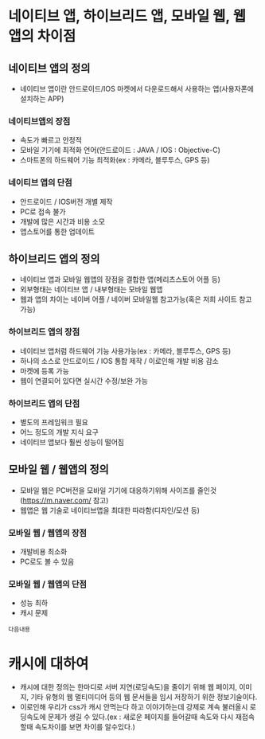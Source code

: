 # 네이티브 앱, 하이브리드 앱, 모바일 웹, 웹 앱의 차이점

## 네이티브 앱의 정의
- 네이티브 앱이란 안드로이드/IOS 마켓에서 다운로드해서 사용하는 앱(사용자폰에 설치하는 APP)

### 네이티브앱의 장점
- 속도가 빠르고 안정적
- 모바일 기기에 최적화 언어(안드로이드 : JAVA / IOS : Objective-C)
- 스마트폰의 하드웨어 기능 최적화(ex : 카메라, 블루투스, GPS 등)

### 네이티브 앱의 단점
- 안드로이드 / IOS버전 개별 제작
- PC로 접속 불가
- 개발에 많은 시간과 비용 소모
- 앱스토어를 통한 업데이트

## 하이브리드 앱의 정의
- 네이티브 앱과 모바일 웹앱의 장점을 결합한 앱(메리츠스토어 어플 등)
- 외부형태는 네이티브 앱 / 내부형태는 모바일 웹앱
- 웹과 앱의 차이는 네이버 어플 / 네이버 모바일웹 참고가능(혹은 저희 사이트 참고 가능)

### 하이브리드 앱의 장점
- 네이티브 앱처럼 하드웨어 기능 사용가능(ex : 카메라, 블루투스, GPS 등)
- 하나의 소스로 안드로이드 / IOS 통합 제작 / 이로인해 개발 비용 감소
- 마켓에 등록 가능
- 웹이 연결되어 있다면 실시간 수정/보완 가능

### 하이브리드 앱의 단점
- 별도의 프레임워크 필요
- 어느 정도의 개발 지식 요구
- 네이티브 앱보다 훨씬 성능이 떨어짐

## 모바일 웹 / 웹앱의 정의
- 모바일 웹은 PC버전을 모바일 기기에 대응하기위해 사이즈를 줄인것(<https://m.naver.com/> 참고)
- 웹앱은 웹 기술로 네이티브앱을 최대한 따라함(디자인/모션 등)

### 모바일 웹 / 웹앱의 장점
- 개발비용 최소화
- PC로도 볼 수 있음

### 모바일 웹 / 웹앱의 단점
- 성능 최하
- 캐시 문제


``` 다음내용 ```
# 캐시에 대하여
- 캐시에 대한 정의는 한마디로 서버 지연(로딩속도)을 줄이기 위해 웹 페이지, 이미지, 기타 유형의 웹 멀티미디어 등의 웹 문서들을 임시 저장하기 위한 정보기술이다.
- 이로인해 우리가 css가 캐시 안먹는다 하고 이야기하는데 강제로 계속 불러올시 로딩속도에 문제가 생길 수 있다.(ex : 새로운 페이지를 들어갈때 속도와 다시 재접속할때 속도차이를 보면 차이를 알수있다.)